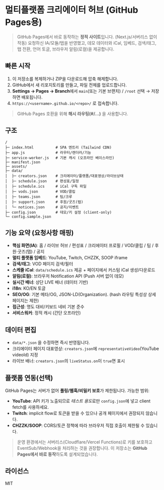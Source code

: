 # 멀티플랫폼 크리에이터 허브 (GitHub Pages용)

> GitHub Pages에서 바로 동작하는 **정적 사이트**입니다. (Next.js/서버리스 없이 작동)
> 요청하신 IA/모듈/탭을 반영했고, 데모 데이터와 iCal, 임베드, 검색/태그, 탭 전환, 언어 토글, 브라우저 알림(로컬)을 제공합니다.

## 빠른 시작

1. 이 저장소를 복제하거나 ZIP을 다운로드해 압축 해제합니다.
2. GitHub에서 새 리포지토리를 만들고, 파일 전체를 업로드합니다.
3. **Settings → Pages → Branch**에서 `main`(또는 기본 브랜치) / `/root` 선택 → 저장하면 배포됩니다.
4. `https://<username>.github.io/<repo>/` 로 접속합니다.

> GitHub Pages 호환을 위해 **해시 라우팅(#/...)** 을 사용합니다.

## 구조

```
/
├─ index.html          # SPA 엔트리 (Tailwind CDN)
├─ app.js              # 라우터/렌더러/기능
├─ service-worker.js   # 기본 캐시 (오프라인 베이스라인)
├─ manifest.json
├─ assets/
├─ data/
│  ├─ creators.json    # 크리에이터/플랫폼/대표영상/라이브상태
│  ├─ schedule.json    # 편성표/일정
│  ├─ schedule.ics     # iCal 구독 파일
│  ├─ vods.json        # VOD/클립
│  ├─ teams.json       # 팀/크루
│  ├─ support.json     # 후원/굿즈(탭)
│  └─ notices.json     # 공지/이벤트
├─ config.json         # 데모/키 설정 (client-only)
└─ config.sample.json
```

## 기능 요약 (요청사항 매핑)

- **핵심 화면(IA)**: 홈 / 라이브 허브 / 편성표 / 크리에이터 프로필 / VOD/클립 / 팀 / 후원·굿즈(탭) / 공지
- **멀티 플랫폼 임베드**: YouTube, Twitch, CHZZK, SOOP iframe
- **검색/태그**: VOD 페이지 검색/필터
- **스케줄 iCal**: `data/schedule.ics` 제공 + 페이지에서 커스텀 iCal 생성/다운로드
- **알림(로컬)**: 브라우저 Notification API (Push 서버 없이 데모)
- **실시간 배너**: 상단 LIVE 배너 (데이터 기반)
- **i18n**: KO/EN 토글
- **SEO/OG**: 기본 메타/OG, JSON-LD(Organization). (hash 라우팅 특성상 상세 페이지는 제한)
- **접근성**: 명도 대비/키보드 네비 기본 준수
- **서비스워커**: 정적 캐시 (간단 오프라인)

## 데이터 편집

- `data/*.json` 을 수정하면 즉시 반영됩니다.
- 크리에이터 페이지 대표영상: `creators.json`에 `representativeVideo`(YouTube videoId) 지정
- 라이브 배너: `creators.json`의 `liveStatus.on`이 `true`면 표시

## 플랫폼 연동(선택)

GitHub Pages는 서버가 없어 **폴링/웹훅/비밀키 보호**가 제한됩니다. 가능한 범위:
- **YouTube**: API 키가 노출되므로 *테스트 용도*로만 `config.json`에 넣고 client fetch를 사용하세요.
- **Twitch**: implicit flow로 토큰을 받을 수 있으나 공개 페이지에서 권장되지 않습니다.
- **CHZZK/SOOP**: CORS/토큰 정책에 따라 브라우저 직접 호출이 제한될 수 있습니다.

> 운영 환경에서는 서버리스(Cloudflare/Vercel Functions)로 키를 보호하고 EventSub/Webhook을 처리하는 것을 권장합니다. 이 저장소는 **GitHub Pages에서 바로 동작**하도록 설계되었습니다.

## 라이선스

MIT
